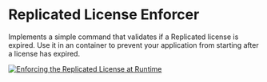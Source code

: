 # Replicated License Enforcer

Implements a simple command that validates if a Replicated license is expired.
Use it in an container to prevent your application from starting after a
license has expired.

[![Enforcing the Replicated License at Runtime](https://cdn.loom.com/sessions/thumbnails/81f608f80ca1493dbed01584d82fb5b9-with-play.gif)](https://www.loom.com/share/81f608f80ca1493dbed01584d82fb5b9)

